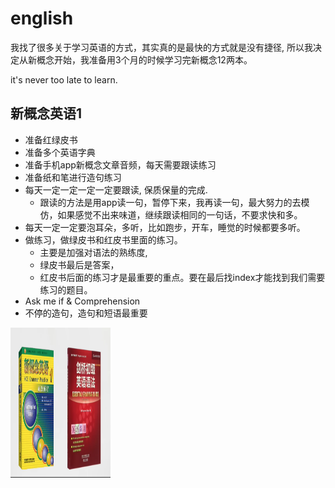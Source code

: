 # english

我找了很多关于学习英语的方式，其实真的是最快的方式就是没有捷径, 所以我决定从新概念开始，我准备用3个月的时候学习完新概念12两本。

it's never too late to learn.

## 新概念英语1

- 准备红绿皮书
- 准备多个英语字典
- 准备手机app新概念文章音频，每天需要跟读练习
- 准备纸和笔进行造句练习
- 每天一定一定一定一定要跟读, 保质保量的完成.
  - 跟读的方法是用app读一句，暂停下来，我再读一句，最大努力的去模仿，如果感觉不出来味道，继续跟读相同的一句话，不要求快和多。
- 每天一定一定要泡耳朵，多听，比如跑步，开车，睡觉的时候都要多听。
- 做练习，做绿皮书和红皮书里面的练习。
  - 主要是加强对语法的熟练度,
  - 绿皮书最后是答案，
  - 红皮书后面的练习才是最重要的重点。要在最后找index才能找到我们需要练习的题目。
- Ask me if & Comprehension
- 不停的造句，造句和短语最重要

<!-- ![绿红皮书](images/practise.png) -->
<img src="images/practise.png" height="240px" width="160px" />
